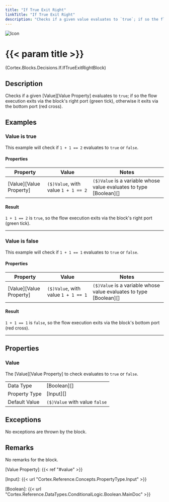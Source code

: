 ```yaml
---
title: "If True Exit Right"
linkTitle: "If True Exit Right"
description: "Checks if a given value evaluates to `true`; if so the flow execution exits via the block's right port, otherwise it exits via the bottom port."
---
```


![Icon](/blocks/decisions-if-true-exit-right-block-icon.png)

# {{< param title >}}

<p class="namespace">(Cortex.Blocks.Decisions.If.IfTrueExitRightBlock)</p>

## Description

Checks if a given [Value][Value Property] evaluates to `true`; if so the flow execution exits via the block's right port (green tick), otherwise it exits via the bottom port (red cross).

## Examples

### Value is true

This example will check if `1 + 1 == 2` evaluates to `true` or `false`.

#### Properties

| Property           | Value                     | Notes                                    |
|--------------------|---------------------------|------------------------------------------|
| [Value][Value Property] | `($)Value`, with value `1 + 1 == 2` | `($)Value` is a variable whose value evaluates to type [Boolean][] |

#### Result

`1 + 1 == 2` is `true`, so the flow execution exits via the block's right port (green tick).

***

### Value is false

This example will check if `1 + 1 == 1` evaluates to `true` or `false`.

#### Properties

| Property           | Value                     | Notes                                    |
|--------------------|---------------------------|------------------------------------------|
| [Value][Value Property] | `($)Value`, with value `1 + 1 == 1` | `($)Value` is a variable whose value evaluates to type [Boolean][] |

#### Result

`1 + 1 == 1` is `false`, so the flow execution exits via the block's bottom port (red cross).

***

## Properties

### Value

The [Value][Value Property] to check evaluates to `true` or `false`.

| | |
|--------------------|---------------------------|
| Data Type | [Boolean][] |
| Property Type | [Input][] |
| Default Value | `($)Value` with value `false` |

## Exceptions

No exceptions are thrown by the block.

## Remarks

No remarks for the block.

[Value Property]: {{< ref "#value" >}}

[Input]: {{< url "Cortex.Reference.Concepts.PropertyType.Input" >}}

[Boolean]: {{< url "Cortex.Reference.DataTypes.ConditionalLogic.Boolean.MainDoc" >}}
